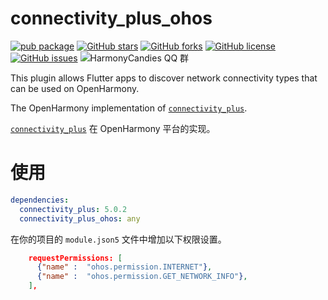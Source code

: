 # connectivity_plus_ohos

[![pub package](https://img.shields.io/pub/v/connectivity_plus_ohos.svg)](https://pub.dartlang.org/packages/connectivity_plus_ohos) [![GitHub stars](https://img.shields.io/github/stars/harmonycandies/connectivity_plus_ohos)](https://github.com/harmonycandies/connectivity_plus_ohos/stargazers) [![GitHub forks](https://img.shields.io/github/forks/harmonycandies/connectivity_plus_ohos)](https://github.com/harmonycandies/connectivity_plus_ohos/network) [![GitHub license](https://img.shields.io/github/license/harmonycandies/connectivity_plus_ohos)](https://github.com/harmonycandies/connectivity_plus_ohos/blob/master/LICENSE) [![GitHub issues](https://img.shields.io/github/issues/harmonycandies/connectivity_plus_ohos)](https://github.com/harmonycandies/connectivity_plus_ohos/issues) ![HarmonyCandies QQ 群](https://img.shields.io/badge/dynamic/yaml?url=https%3A%2F%2Fraw.githubusercontent.com%2Fharmonycandies%2F.github%2Frefs%2Fheads%2Fmain%2Fdata.yml&query=%24.qq_group_number&label=QQ%E7%BE%A4&logo=qq&color=1DACE8)

This plugin allows Flutter apps to discover network connectivity types that can be used on OpenHarmony.

The OpenHarmony implementation of [`connectivity_plus`][1].

[`connectivity_plus`][1] 在 OpenHarmony 平台的实现。


# 使用

```yaml
dependencies:
  connectivity_plus: 5.0.2
  connectivity_plus_ohos: any
```

在你的项目的 `module.json5` 文件中增加以下权限设置。

```json
    requestPermissions: [
      {"name" :  "ohos.permission.INTERNET"},
      {"name" :  "ohos.permission.GET_NETWORK_INFO"},
    ],
```


 [1]: https://pub.dev/packages/connectivity_plus

